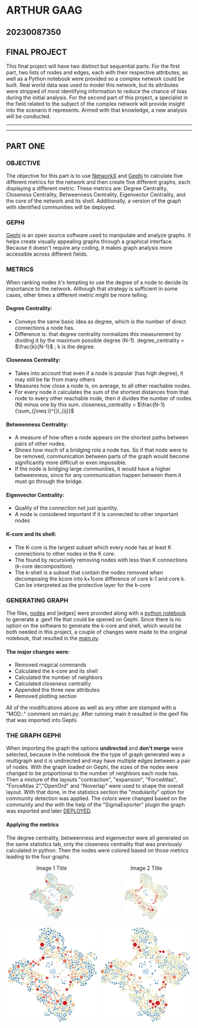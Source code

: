 
# ARTHUR GAAG  
## 20230087350  
  
## FINAL PROJECT
This final project will have two distinct but sequential parts. For the first part, two lists of nodes and edges, each with their respective attributes, as well as a Python notebook were provided so a complex network could be built. Real world data was used to model this network, but its attributes were stripped of most identifying information to reduce the chance of bias during the initial analysis.
For the second part of this project, a specialist in the field related to the subject of the complex network will provide insight into the scenario it represents. Armed with that knowledge, a new analysis will be conducted.

---
---
## PART ONE

### OBJECTIVE  
The objective for this part is to use [NetworkX](https://networkx.org/documentation/stable/index.html#) and [Gephi](https://gephi.org/) to calculate five different metrics for the network and then create five different graphs, each displaying a different metric. These metrics are: Degree Centrality, Closeness Centrality, Betweenness Centrality, Eigenvector Centrality, and the core of the network and its shell. Additionally, a version of the graph with identified communities will be deployed.

### GEPHI
[Gephi](https://gephi.org/) is an open source software used to manipulate and analyze graphs. It helps create visually appealing graphs through a graphical interface. Because it doesn't require any coding, it makes graph analysis more accessible across different fields.

### METRICS 
When ranking nodes it's tempting to use the degree of a node to decide its importance to the network. Although that strategy is sufficient in some cases, other times a different metric might be more telling.  
  
  #### Degree Centrality:
  - Conveys the same basic idea as degree, which is the number of direct connections a node has.
  - Difference is: that degree centrality normalizes this measurement by dividing it by the maximum possible degree (N-1).
   degree_centrality = $\frac{k}{N-1}$ ; k is the degree.
  #### Closeness Centrality:
   - Takes into account that even if a node is popular (has high degree), it may still be far from many others
   - Measures how close a node is, on average, to all other reachable nodes.
   - For every node it calculates the sum of the shortest distances from that node to every other reachable node, then 
   it divides the number of nodes (N) minus one by this sum.
    closeness_centrality = $\frac{N-1}{\sum_{j\neq i}^{}l_{ij}}$
  #### Betweenness Centrality:
  - A measure of how often a node appears on the shortest paths between pairs of other nodes.
  - Shows how much of a bridging role a node has. So if that node were to be removed, communication between parts of the graph would become significantly more difficult or even impossible. 
  - If the node is bridging large communities, it would have a higher betweenness, since for any communication happen between them it must go through the bridge. 
  
  #### Eigenvector Centrality:
  - Quality of the connection not just quantity. 
  - A node is considered important if it is connected to other important nodes
  
  #### K-core and its shell:
  - The K-core  is the largest subset which every node has at least K connections to other nodes in the K core.
  - The found by recursively removing nodes with less than K connections (k-core decomposition).
  - The k-shell is a subset that contain the nodes removed when decomposing the kcore into k+1core difference of core k-1 and core k. Can be interpreted as the protective layer for the  k-core
  


### GENERATING GRAPH

The files, [nodes]() and [edges] were provided along with a [python notebook]() to generate a .gexf file that could be opened on Gephi. Since there is no option on the software to generate the k-core and shell, which would be both needed in this project, a couple of changes were made to the original notebook, that resulted in the [main.py]().
#### The major changes were:
- Removed magical commands
- Calculated the k-core and its shell
- Calculated the number of neighbors
- Calculated closeness centrality
- Appended the three new attributes
- Removed plotting section

All of the modifications above as well as any other are stamped with a "MOD.:" comment on main.py.
After running main it resulted in the gexf file that was imported into Gephi.
### THE GRAPH GEPHI

When importing the graph the options **undirected** and **don't merge** were selected, because in the notebook
the the type of graph generated was a multigraph and it is undirected and may have multiple edges between a pair of nodes.
With the graph loaded on Gephi, the sizes of the nodes were changed to be proportional to the number of neighbors
each node has. Then a mixture of the layouts "contraction", "expansion", "ForceAtlas", "ForceAtlas 2","OpenOrd" and
"Noverlap" were used to shape the overall layout. With that done, in the statistics section the "modularity" option for
community detection was applied. The colors were changed based on the community and the with the help of the "SigmaExporter" plugin the graph was exported and later [DEPLOYED]().
#### Applying the metrics
The degree centrality, betweenness and eigenvector were all generated on the same statistics tab, only the closeness centrality that was previously calculated in python. Then the nodes were colored based on those metrics leading to the four graphs.

<div style="display: flex; justify-content: center; gap: 2%; margin-bottom: 20px;">
    <div style="text-align: center;">
        <p style="margin: 0 0 5px 0;">Image 1 Title</p>
        <img src="images/degree.svg" alt="Image 1" style="width: 48%; height: auto;">
    </div>
    <div style="text-align: center;">
        <p style="margin: 0 0 5px 0;">Image 2 Title</p>
        <img src="images/closeness.svg" alt="Image 2" style="width: 48%; height: auto;">
    </div>
</div>

<div style="display: flex; justify-content: center; gap: 2%;">
  <img src="images/betweenness.svg" alt="Image 3" style="width: 48%; height: auto;">
  <img src="images/eigenvector.svg" alt="Image 4" style="width: 48%; height: auto;">
</div> 